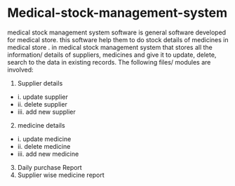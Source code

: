 # Medical-stock-management-system
medical stock management system software is general software developed for medical store. this software help them to do stock details of medicines  in medical store .
in medical stock management system that stores all the information/ details of suppliers, medicines and give it to update, delete, search to the data in existing records.
The following files/ modules are involved:
1. Supplier details 
- i. update supplier
- ii. delete supplier
- iii. add new supplier
2. medicine details
- i. update medicine
- ii. delete medicine
- iii. add new medicine
3. Daily purchase Report
4. Supplier wise medicine report

